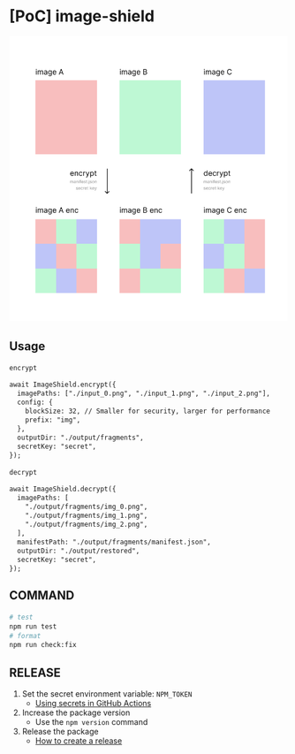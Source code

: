 # [PoC] image-shield

![](.docs/figure.png)


## Usage

`encrypt`

```
await ImageShield.encrypt({
  imagePaths: ["./input_0.png", "./input_1.png", "./input_2.png"],
  config: {
    blockSize: 32, // Smaller for security, larger for performance
    prefix: "img",
  },
  outputDir: "./output/fragments",
  secretKey: "secret",
});
```

`decrypt`

```
await ImageShield.decrypt({
  imagePaths: [
    "./output/fragments/img_0.png",
    "./output/fragments/img_1.png",
    "./output/fragments/img_2.png",
  ],
  manifestPath: "./output/fragments/manifest.json",
  outputDir: "./output/restored",
  secretKey: "secret",
});
```


## COMMAND

```bash
# test
npm run test
# format
npm run check:fix
```

## RELEASE

1. Set the secret environment variable: `NPM_TOKEN`
    - [Using secrets in GitHub Actions](https://docs.github.com/ja/actions/security-for-github-actions/security-guides/using-secrets-in-github-actions)
2. Increase the package version
    - Use the `npm version` command
3. Release the package
    - [How to create a release](https://docs.github.com/ja/repositories/releasing-projects-on-github/managing-releases-in-a-repository#creating-a-release)
